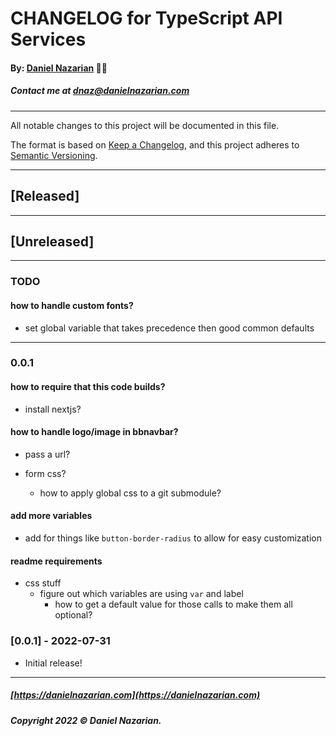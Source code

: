 # CHANGELOG for TypeScript API Services
#### By: [Daniel Nazarian](https://danielnazarian) 🐧👹
##### Contact me at <dnaz@danielnazarian.com>

-------------------------------------------------------

All notable changes to this project will be documented in this file.

The format is based on [Keep a Changelog](https://keepachangelog.com/en/1.0.0/),
and this project adheres to [Semantic Versioning](https://semver.org/spec/v2.0.0.html).


-------------------------------------------------------

## [Released]



-------------------------------------------------------

## [Unreleased]

-------------------------------------------------------
### TODO


#### how to handle custom fonts?
- set global variable that takes precedence then good common defaults


----
### 0.0.1

#### how to require that this code builds?
- install nextjs?


#### how to handle logo/image in bbnavbar?
- pass a url?

- form css?
  - how to apply global css to a git submodule?


#### add more variables
- add for things like `button-border-radius` to allow for easy customization


#### readme requirements
- css stuff
  - figure out which variables are using `var` and label
    - how to get a default value for those calls to make them all optional?




### [0.0.1] - 2022-07-31
- Initial release!

-------------------------------------------------------

##### [https://danielnazarian.com](https://danielnazarian.com)
##### Copyright 2022 © Daniel Nazarian.
